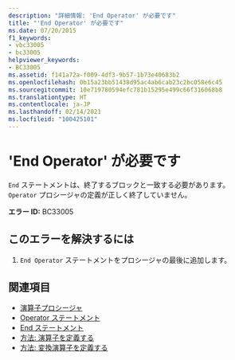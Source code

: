 ```yaml
---
description: "詳細情報: 'End Operator' が必要です"
title: "'End Operator' が必要です"
ms.date: 07/20/2015
f1_keywords:
- vbc33005
- bc33005
helpviewer_keywords:
- BC33005
ms.assetid: f141a72a-f009-4df3-9b57-1b73e40683b2
ms.openlocfilehash: 0b15a23bb51438d95ac4ab6cab23c2bc058e6c45
ms.sourcegitcommit: 10e719780594efc781b15295e499c66f316068b8
ms.translationtype: HT
ms.contentlocale: ja-JP
ms.lasthandoff: 02/14/2021
ms.locfileid: "100425101"
---
```

# <a name="end-operator-expected"></a>'End Operator' が必要です

`End` ステートメントは、終了するブロックと一致する必要があります。 `Operator` プロシージャの定義が正しく終了していません。  
  
 **エラー ID:** BC33005  
  
## <a name="to-correct-this-error"></a>このエラーを解決するには  
  
1. `End Operator` ステートメントをプロシージャの最後に追加します。  
  
## <a name="see-also"></a>関連項目

- [演算子プロシージャ](../programming-guide/language-features/procedures/operator-procedures.md)
- [Operator ステートメント](../language-reference/statements/operator-statement.md)
- [End ステートメント](../language-reference/statements/end-statement.md)
- [方法: 演算子を定義する](../programming-guide/language-features/procedures/how-to-define-an-operator.md)
- [方法: 変換演算子を定義する](../programming-guide/language-features/procedures/how-to-define-a-conversion-operator.md)
